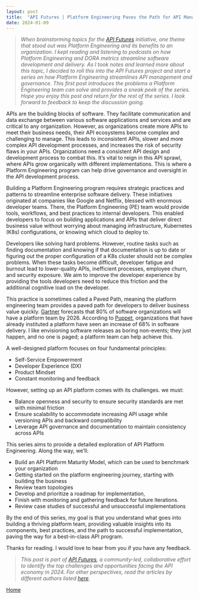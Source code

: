 ```yaml
---
layout: post
title:  "API Futures | Platform Engineering Paves the Path for API Management and Governance"
date: 2024-01-09 
---
```


>_When brainstorming topics for the [API Futures](https://matthewreinbold.github.io/APIFutures/index.html) initiative, one theme that stood out was Platform Engineering and its benefits to an organization.  I kept reading and listening to podcasts on how Platform Engineering and DORA metrics streamline software development and delivery.  As I took notes and learned more about this topic, I decided to roll this into the API Futures project and start a series on how Platform Engineering streamlines API management and governance.  This first post introduces the problems a Platform Engineering team can solve and provides a sneak peek of the series.  Hope you enjoy this post and return for the rest of the series. I look forward to feedback to keep the discussion going._

APIs are the building blocks of software.  They facilitate communication and data exchange between various software applications and services and are critical to any organization. However, as organizations create more APIs to meet their business needs, their API ecosystems become complex and challenging to manage. This leads to inconsistent APIs, slower and more complex API development processes, and increases the risk of security flaws in your APIs.  Organizations need a consistent API design and development process to combat this.  It’s vital to reign in this API sprawl, where APIs grow organically with different implementations. This is where a Platform Engineering program can help drive governance and oversight in the API development process.  

Building a Platform Engineering program requires strategic practices and patterns to streamline enterprise software delivery.  These initiatives originated at companies like Google and Netflix, blessed with enormous developer teams.  There, the Platform Engineering (PE) team would provide tools, workflows, and best practices to internal developers.  This enabled developers to focus on building applications and APIs that deliver direct business value without worrying about managing infrastructure, Kubernetes (K8s) configurations, or knowing which cloud to deploy to.

Developers like solving hard problems. However, routine tasks such as finding documentation and knowing if that documentation is up to date or figuring out the proper configuration of a K8s cluster should not be complex problems. When these tasks become difficult, developer fatigue and burnout lead to lower-quality APIs, inefficient processes, employee churn, and security exposure. We aim to improve the developer experience by providing the tools developers need to reduce this friction and the additional cognitive load on the developer.

This practice is sometimes called a Paved Path, meaning the platform engineering team provides a paved path for developers to deliver business value quickly.  [Gartner](https://www.gartner.com/en/articles/what-is-platform-engineering) forecasts that 80% of software organizations will have a platform team by 2026. According to [Puppet](https://www.puppet.com/resources/state-of-platform-engineering), organizations that have already instituted a platform have seen an increase of 68% in software delivery.  I like envisioning software releases as boring non-events; they just happen, and no one is paged; a platform team can help achieve this. 

A well-designed platform focuses on four fundamental principles:



* Self-Service Empowerment
* Developer Experience (DX)
* Product Mindset
* Constant monitoring and feedback

However, setting up an API platform comes with its challenges. we must:



* Balance openness and security to ensure security standards are met with minimal friction
* Ensure scalability to accommodate increasing API usage while versioning APIs and backward compatibility
* Leverage API governance and documentation to maintain consistency across APIs 

This series aims to provide a detailed exploration of API Platform Engineering. Along the way, we’ll:



* Build an API Platform Maturity Model, which can be used to benchmark your organization
* Getting started on the platform engineering journey, starting with building the business
* Review team topologies
* Develop and prioritize a roadmap for implementation,
* Finish with monitoring and gathering feedback for future iterations.
* Review case studies of successful and unsuccessful implementations

By the end of this series, my goal is that you understand what goes into building a thriving platform team, providing valuable insights into its components, best practices, and the path to successful implementation, paving the way for a best-in-class API program.

Thanks for reading.  I would love to hear from you if you have any feedback.

> _This post is part of [API Futures](https://matthewreinbold.github.io/APIFutures/index.html), a community-led, collaborative effort to identify the top challenges and opportunities facing the API economy in 2024. For other perspectives, read the articles by different authors listed [here](https://matthewreinbold.github.io/APIFutures/index.html)._


[Home](/)
